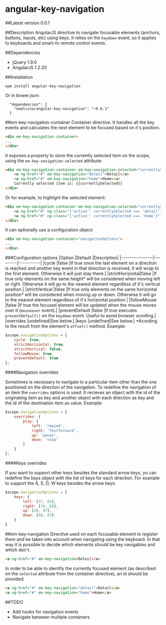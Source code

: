 angular-key-navigation
======================
##Latest version
0.0.1

##Description
AngularJS directive to navigate focusable elements (anchors, buttons, inputs, etc) using keys.
It relies on the `keydown` event, so it applies to keyboards and smart-tv remote control events.

##Dependencies

   * jQuery 1.9.0
   * AngularJS 1.2.20

##Installation
```
npm install angular-key-navigation
```

Or in bower.json:

```
  "dependencies": {
    "emalvino/angular-key-navigation": "~0.0.1"
  }
```

##em-key-navigation-container
Container directive. It handles all the key events and calculates the next element to be focused based on it's position.
```HTML
<div em-key-navigation-container>
...
</div>
```
It exposes a property to store the currently selected item on the scope, using the `em-key-navigation-selected` attribute:
```HTML
<div em-key-navigation-container em-key-navigation-selected="currentlySelected">
	<a ng-href="#" em-key-navigation="detail">Detail</a>
	<a ng-href="#" em-key-navigation="home">Home</a>
	Currently selected item is: {{currentlySelected}}
</div>
```
Or for example, to highlight the selected element:
```HTML
<div em-key-navigation-container em-key-navigation-selected="currentlySelected">
	<a ng-href="#" ng-class="{'active': currentlySelected === 'detail'}" em-key-navigation="detail">Detail</a>
	<a ng-href="#" ng-class="{'active': currentlySelected === 'home'}" em-key-navigation="home">Home</a>
</div>
```
It can optionally use a configuration object:
```HTML
<div em-key-navigation-container="navigationOptions">
...
</div>
```

###Configuration options
|Option          |Default  |Description|
|----------------|---------|-----------|
|cycle           |false    |If true once the last element on a direction is reached and another key event in that direction is received, it will wrap to the first element. Otherwise it will just stay there.|
|strictHorizontal|false    |If true only elements on the same height* will be considered when moving left or right. Otherwise it will go to the nearest element regardless of it's vertical position.|
|strictVertical  |false    |If true only elements on the same horizontal position* will be considered when moving up or down. Otherwise it will go to the nearest element regardless of it's horizontal position.|
|followMouse     |false    |If true the focused element will be updated when the mouse moves over it (`mouseover` event).|
|preventDefault  |false    |If true executes `preventDefault()` on the `keydown` event. Useful to avoid browser scrolling.|
|overrides       |undefined|See below.|
|keys            |undefined|See below.|
*Acording to the result from the element's `offset()` method.
Example:
```JavaScript
$scope.navigationOptions = {
	cycle: true,
	strictHorizontal: true,
	strictVertical: false,
	followMouse: true,
	preventDefault: true
};
```

####Navigation overrides

Sometimes is necessary to navigate to a particular item other than the one positioned on the direction of the navigation. To redefine the navigation of an item the `overrides` options is used. It recieves an object with the id of the originating item as key and another object with each direction as key and the id of the destination item as value.
Example:
```JavaScript
$scope.navigationOptions = {
	overrides: {
		play: {
			left: 'rewind',
			right: 'fastforward',
			up: 'pause',
			down: 'stop'
		}
	}
};
```

####Keys overrides

If you want to support other keys besides the standard arrow keys, yo can redefine the keys object with the list of keys for each direction.
For example to support the A, S, D, W keys besides the arrow keys:

```JavaScript
$scope.navigationOptions = {
	keys: {
		left: [37, 65],
		right: [39, 68],
		up: [38, 87],
		down: [40, 83]
	}
}
```

##em-key-navigation
Directive used on each focusable element to register them and be taken into account when navigating using the keyboard. In that way it is possible to decide which elements should be key navigables and which don't.
```HTML
<a ng-href="#" em-key-navigation>Detail</a>
```
In order to be able to identify the currently focused element (as described on the `selected` attribute from the container directive), an id should be provided:
```HTML
<a ng-href="#" em-key-navigation="detail">Detail</a>
<a ng-href="#" em-key-navigation="home">Home</a>
```

##TODO
   * Add hooks for navigation events
   * Navigate between multiple containers
